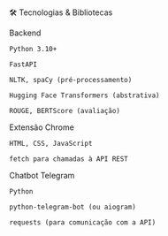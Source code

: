 🛠️ Tecnologias & Bibliotecas

Backend

    Python 3.10+

    FastAPI

    NLTK, spaCy (pré-processamento)

    Hugging Face Transformers (abstrativa)

    ROUGE, BERTScore (avaliação)

Extensão Chrome

    HTML, CSS, JavaScript

    fetch para chamadas à API REST

Chatbot Telegram

    Python

    python-telegram-bot (ou aiogram)

    requests (para comunicação com a API)